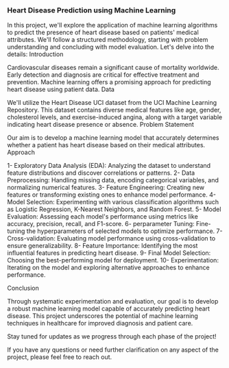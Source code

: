 ### Heart Disease Prediction using Machine Learning

In this project, we'll explore the application of machine learning algorithms to predict the presence of heart disease based on patients' medical attributes. We'll follow a structured methodology, starting with problem understanding and concluding with model evaluation. Let's delve into the details:
Introduction

Cardiovascular diseases remain a significant cause of mortality worldwide. Early detection and diagnosis are critical for effective treatment and prevention. Machine learning offers a promising approach for predicting heart disease using patient data.
Data

We'll utilize the Heart Disease UCI dataset from the UCI Machine Learning Repository. This dataset contains diverse medical features like age, gender, cholesterol levels, and exercise-induced angina, along with a target variable indicating heart disease presence or absence.
Problem Statement

Our aim is to develop a machine learning model that accurately determines whether a patient has heart disease based on their medical attributes.
Approach

  1- Exploratory Data Analysis (EDA): Analyzing the dataset to understand feature distributions and discover correlations or patterns.
  2- Data Preprocessing: Handling missing data, encoding categorical variables, and normalizing numerical features.
  3- Feature Engineering: Creating new features or transforming existing ones to enhance model performance.
  4- Model Selection: Experimenting with various classification algorithms such as Logistic Regression, K-Nearest Neighbors, and Random Forest.
  5- Model Evaluation: Assessing each model's performance using metrics like accuracy, precision, recall, and F1-score.
  6- perparameter Tuning: Fine-tuning the hyperparameters of selected models to optimize performance.
  7- Cross-validation: Evaluating model performance using cross-validation to ensure generalizability.
  8- Feature Importance: Identifying the most influential features in predicting heart disease.
  9- Final Model Selection: Choosing the best-performing model for deployment.
  10- Experimentation: Iterating on the model and exploring alternative approaches to enhance performance.

Conclusion

Through systematic experimentation and evaluation, our goal is to develop a robust machine learning model capable of accurately predicting heart disease. This project underscores the potential of machine learning techniques in healthcare for improved diagnosis and patient care.

Stay tuned for updates as we progress through each phase of the project!

If you have any questions or need further clarification on any aspect of the project, please feel free to reach out.
